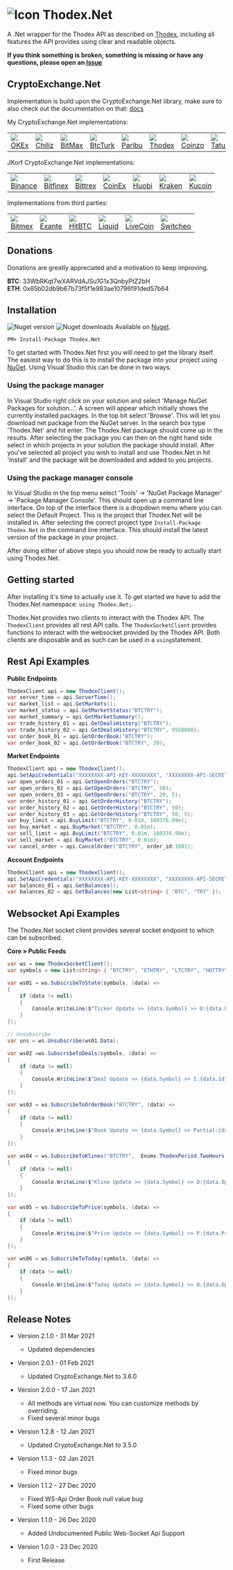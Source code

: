 ﻿# ![Icon](https://github.com/burakoner/Thodex.Net/blob/master/Thodex.Net/Icon/icon.png?raw=true) Thodex.Net 

A .Net wrapper for the Thodex API as described on [Thodex](https://api.thodex.com), including all features the API provides using clear and readable objects.

**If you think something is broken, something is missing or have any questions, please open an [Issue](https://github.com/burakoner/Thodex.Net/issues)**

## CryptoExchange.Net
Implementation is build upon the CryptoExchange.Net library, make sure to also check out the documentation on that: [docs](https://github.com/JKorf/CryptoExchange.Net)

My CryptoExchange.Net implementations:
<table>
<tr>
<td><a href="https://github.com/burakoner/OKEx.Net"><img src="https://github.com/burakoner/OKEx.Net/blob/master/Okex.Net/Icon/icon.png?raw=true"></a>
<br />
<a href="https://github.com/burakoner/OKEx.Net">OKEx</a>
</td>
<td><a href="https://github.com/burakoner/Chiliz.Net"><img src="https://github.com/burakoner/Chiliz.Net/blob/master/Chiliz.Net/Icon/icon.png?raw=true"></a>
<br />
<a href="https://github.com/burakoner/Chiliz.Net">Chiliz</a>
</td>
<td><a href="https://github.com/burakoner/BitMax.Net"><img src="https://github.com/burakoner/BitMax.Net/blob/master/BitMax.Net/Icon/icon.png?raw=true"></a>
<br />
<a href="https://github.com/burakoner/BitMax.Net">BitMax</a>
</td>
<td><a href="https://github.com/burakoner/BtcTurk.Net"><img src="https://github.com/burakoner/BtcTurk.Net/blob/master/BtcTurk.Net/Icon/icon.png?raw=true"></a>
<br />
<a href="https://github.com/burakoner/BtcTurk.Net">BtcTurk</a>
</td>
<td><a href="https://github.com/burakoner/Paribu.Net"><img src="https://github.com/burakoner/Paribu.Net/blob/master/Paribu.Net/Icon/icon.png?raw=true"></a>
<br />
<a href="https://github.com/burakoner/Paribu.Net">Paribu</a>
</td>
<td><a href="https://github.com/burakoner/Thodex.Net"><img src="https://github.com/burakoner/Thodex.Net/blob/master/Thodex.Net/Icon/icon.png?raw=true"></a>
<br />
<a href="https://github.com/burakoner/Thodex.Net">Thodex</a>
</td>
<td><a href="https://github.com/burakoner/Coinzo.Net"><img src="https://github.com/burakoner/Coinzo.Net/blob/master/Coinzo.Net/Icon/icon.png?raw=true"></a>
<br />
<a href="https://github.com/burakoner/Coinzo.Net">Coinzo</a>
</td>
<td><a href="https://github.com/burakoner/Tatum.Net"><img src="https://github.com/burakoner/Tatum.Net/blob/master/Tatum.Net/Icon/icon.png?raw=true"></a>
<br />
<a href="https://github.com/burakoner/Tatum.Net">Tatum</a>
</td>
</tr>
</table>

JKorf CryptoExchange.Net implementations:
<table>
<tr>
<td><a href="https://github.com/JKorf/Binance.Net"><img src="https://github.com/JKorf/Binance.Net/blob/master/Binance.Net/Icon/icon.png?raw=true"></a>
<br />
<a href="https://github.com/JKorf/Binance.Net">Binance</a>
</td>
<td><a href="https://github.com/JKorf/Bitfinex.Net"><img src="https://github.com/JKorf/Bitfinex.Net/blob/master/Bitfinex.Net/Icon/icon.png?raw=true"></a>
<br />
<a href="https://github.com/JKorf/Bitfinex.Net">Bitfinex</a>
</td>
<td><a href="https://github.com/JKorf/Bittrex.Net"><img src="https://github.com/JKorf/Bittrex.Net/blob/master/Bittrex.Net/Icon/icon.png?raw=true"></a>
<br />
<a href="https://github.com/JKorf/Bittrex.Net">Bittrex</a>
</td>
<td><a href="https://github.com/JKorf/CoinEx.Net"><img src="https://github.com/JKorf/CoinEx.Net/blob/master/CoinEx.Net/Icon/icon.png?raw=true"></a>
<br />
<a href="https://github.com/JKorf/CoinEx.Net">CoinEx</a>
</td>
<td><a href="https://github.com/JKorf/Huobi.Net"><img src="https://github.com/JKorf/Huobi.Net/blob/master/Huobi.Net/Icon/icon.png?raw=true"></a>
<br />
<a href="https://github.com/JKorf/Huobi.Net">Huobi</a>
</td>
<td><a href="https://github.com/JKorf/Kraken.Net"><img src="https://github.com/JKorf/Kraken.Net/blob/master/Kraken.Net/Icon/icon.png?raw=true"></a>
<br />
<a href="https://github.com/JKorf/Kraken.Net">Kraken</a>
</td>
<td><a href="https://github.com/JKorf/Kucoin.Net"><img src="https://github.com/JKorf/Kucoin.Net/blob/master/Kucoin.Net/Icon/icon.png?raw=true"></a>
<br />
<a href="https://github.com/JKorf/Kucoin.Net">Kucoin</a>
</td>
</tr>
</table>

Implementations from third parties:
<table>
<tr>
<td><a href="https://github.com/ridicoulous/Bitmex.Net"><img src="https://github.com/ridicoulous/Bitmex.Net/blob/master/Bitmex.Net/Icon/icon.png"></a>
<br />
<a href="https://github.com/ridicoulous/Bitmex.Net">Bitmex</a>
</td>
<td><a href="https://github.com/d-ugarov/Exante.Net"><img src="https://github.com/d-ugarov/Exante.Net/blob/master/Exante.Net/Icon/icon.png?raw=true"></a>
<br />
<a href="https://github.com/d-ugarov/Exante.Net">Exante</a>
</td>
<td><a href="https://github.com/intelligences/HitBTC.Net"><img src="https://github.com/intelligences/HitBTC.Net/blob/master/src/HitBTC.Net/Icon/icon.png?raw=true"></a>
<br />
<a href="https://github.com/intelligences/HitBTC.Net">HitBTC</a>
</td>
<td><a href="https://github.com/ridicoulous/LiquidQuoine.Net"><img src="https://github.com/ridicoulous/LiquidQuoine.Net/blob/master/Resources/icon.png?raw=true"></a>
<br />
<a href="https://github.com/ridicoulous/LiquidQuoine.Net">Liquid</a>
</td>
<td><a href="https://github.com/EricGarnier/LiveCoin.Net"><img src="https://github.com/EricGarnier/LiveCoin.Net/blob/master/LiveCoin.Net/Icon/icon.png?raw=true"></a>
<br />
<a href="https://github.com/EricGarnier/LiveCoin.Net">LiveCoin</a>
</td>
<td><a href="https://github.com/Zaliro/Switcheo.Net"><img src="https://github.com/Zaliro/Switcheo.Net/blob/master/Resources/switcheo-coin.png?raw=true"></a>
<br />
<a href="https://github.com/Zaliro/Switcheo.Net">Switcheo</a>
</td>
</tr>
</table>

## Donations
Donations are greatly appreciated and a motivation to keep improving.

**BTC**:  33WbRKqt7wXARVdAJSu1G1x3QnbyPtZ2bH  
**ETH**:  0x65b02db9b67b73f5f1e983ae10796f91ded57b64  

## Installation
![Nuget version](https://img.shields.io/nuget/v/Thodex.Net.svg)  ![Nuget downloads](https://img.shields.io/nuget/dt/Thodex.Net.svg)
Available on [Nuget](https://www.nuget.org/packages/Thodex.Net).
```
PM> Install-Package Thodex.Net
```
To get started with Thodex.Net first you will need to get the library itself. The easiest way to do this is to install the package into your project using  [NuGet](https://www.nuget.org/packages/Thodex.Net). Using Visual Studio this can be done in two ways.

### Using the package manager
In Visual Studio right click on your solution and select 'Manage NuGet Packages for solution...'. A screen will appear which initially shows the currently installed packages. In the top bit select 'Browse'. This will let you download net package from the NuGet server. In the search box type 'Thodex.Net' and hit enter. The Thodex.Net package should come up in the results. After selecting the package you can then on the right hand side select in which projects in your solution the package should install. After you've selected all project you wish to install and use Thodex.Net in hit 'Install' and the package will be downloaded and added to you projects.

### Using the package manager console
In Visual Studio in the top menu select 'Tools' -> 'NuGet Package Manager' -> 'Package Manager Console'. This should open up a command line interface. On top of the interface there is a dropdown menu where you can select the Default Project. This is the project that Thodex.Net will be installed in. After selecting the correct project type  `Install-Package Thodex.Net`  in the command line interface. This should install the latest version of the package in your project.

After doing either of above steps you should now be ready to actually start using Thodex.Net.
## Getting started
After installing it's time to actually use it. To get started we have to add the Thodex.Net namespace:  `using Thodex.Net;`.

Thodex.Net provides two clients to interact with the Thodex API. The  `ThodexClient`  provides all rest API calls. The  `ThodexSocketClient` provides functions to interact with the websocket provided by the Thodex API. Both clients are disposable and as such can be used in a  `using`statement.

## Rest Api Examples
**Public Endpoints**
```C#
ThodexClient api = new ThodexClient();
var server_time = api.ServerTime();
var market_list = api.GetMarkets();
var market_status = api.GetMarketStatus("BTCTRY");
var market_summary = api.GetMarketSummary();
var trade_history_01 = api.GetDealsHistory("BTCTRY");
var trade_history_02 = api.GetDealsHistory("BTCTRY", 9550000);
var order_book_01 = api.GetOrderBook("BTCTRY");
var order_book_02 = api.GetOrderBook("BTCTRY", 20);
```

**Market Endpoints**
```C#
ThodexClient api = new ThodexClient();
api.SetApiCredentials("XXXXXXXX-API-KEY-XXXXXXXX", "XXXXXXXX-API-SECRET-XXXXXXXX");
var open_orders_01 = api.GetOpenOrders("BTCTRY");
var open_orders_02 = api.GetOpenOrders("BTCTRY", 50);
var open_orders_03 = api.GetOpenOrders("BTCTRY", 20, 5);
var order_history_01 = api.GetOrderHistory("BTCTRY");
var order_history_02 = api.GetOrderHistory("BTCTRY", 50);
var order_history_03 = api.GetOrderHistory("BTCTRY", 50, 5);
var buy_limit = api.BuyLimit("BTCTRY", 0.01m, 180376.99m);
var buy_market = api.BuyMarket("BTCTRY", 0.01m);
var sell_limit = api.BuyLimit("BTCTRY", 0.01m, 180376.99m);
var sell_market = api.BuyMarket("BTCTRY", 0.01m);
var cancel_order = api.CancelOrder("BTCTRY", order_id:1001);
```

**Account Endpoints**
```C#
ThodexClient api = new ThodexClient();
api.SetApiCredentials("XXXXXXXX-API-KEY-XXXXXXXX", "XXXXXXXX-API-SECRET-XXXXXXXX");
var balances_01 = api.GetBalances();
var balances_02 = api.GetBalances(new List<string> { "BTC", "TRY" });
```

## Websocket Api Examples
The Thodex.Net socket client provides several socket endpoint to which can be subscribed.

**Core » Public Feeds**
```C#
var ws = new ThodexSocketClient();
var symbols = new List<string> { "BTCTRY", "ETHTRY", "LTCTRY", "HOTTRY", "HOTUSDT", "DASHTRY", "LINKUSDT", "DOGETRY", "LINKTRY", "BATUSDT", "XRPTRY", "BATTRY", "XLMTRY", "BCHTRY", "EOSTRY", "XEMTRY", "BTGTRY", "ETCTRY", "USDTTRY", "TRXTRY", "BTTTRY", "ADATRY", "XMRTRY", "ZECTRY", "BTCUSDT", "ETHUSDT", "LTCUSDT", "DOGEUSDT", "XRPUSDT", "XLMUSDT", "BCHUSDT", "EOSUSDT", "ETCUSDT", "TRXUSDT", "ETHBTC", "TRXBTC", "XRPBTC", "LTCBTC", "BCHBTC", "XLMBTC" };

var ws01 = ws.SubscribeToState(symbols, (data) =>
{
    if (data != null)
    {
        Console.WriteLine($"Ticker Update >> {data.Symbol} >> O:{data.Open} H:{data.High} L:{data.Low} C:{data.Close} SV:{data.StockVolume} MV:{data.MoneyVolume}");
    }
});

// Unsubscribe
var uns = ws.Unsubscribe(ws01.Data);

var ws02 =ws.SubscribeToDeals(symbols, (data) =>
{
    if (data != null)
    {
        Console.WriteLine($"Deal Update >> {data.Symbol} >> I:{data.Id} T:{data.UtcTime} S:{data.Side} P:{data.Price} A:{data.Amount}");
    }
});

var ws03 = ws.SubscribeToOrderBook("BTCTRY", (data) =>
{
    if (data != null)
    {
        Console.WriteLine($"Book Update >> {data.Symbol} >> Partial:{data.IsPartial} Bids:{data.Bids.Count()} Asks:{data.Asks.Count()}");
    }
});

var ws04 = ws.SubscribeToKlines("BTCTRY",  Enums.ThodexPeriod.TwoHours, (data) =>
{
    if (data != null)
    {
        Console.WriteLine($"Kline Update >> {data.Symbol} >> O:{data.Open} H:{data.High} L:{data.Low} C:{data.Close} SV:{data.StockVolume} MV:{data.MoneyVolume}");
    }
});

var ws05 = ws.SubscribeToPrice(symbols, (data) =>
{
    if (data != null)
    {
        Console.WriteLine($"Price Update >> {data.Symbol} >> P:{data.Price}");
    }
});

var ws06 = ws.SubscribeToToday(symbols, (data) =>
{
    if (data != null)
    {
        Console.WriteLine($"Today Update >> {data.Symbol} >> O:{data.Open} H:{data.High} L:{data.Low} C:{data.Last} V:{data.Volume} D:{data.Deal}");
    }
});
```

## Release Notes
* Version 2.1.0 - 31 Mar 2021
    * Updated dependencies

* Version 2.0.1 - 01 Feb 2021
    * Updated CryptoExchange.Net to 3.6.0

* Version 2.0.0 - 17 Jan 2021
    * All methods are virtual now. You can customize methods by overriding.
    * Fixed several minor bugs

* Version 1.2.8 - 12 Jan 2021
    * Updated CryptoExchange.Net to 3.5.0

* Version 1.1.3 - 02 Jan 2021
    * Fixed minor bugs

* Version 1.1.2 - 27 Dec 2020
    * Fixed WS-Api Order Book null value bug
    * Fixed some other bugs

* Version 1.1.0 - 26 Dec 2020
    * Added Undocumented Public Web-Socket Api Support

* Version 1.0.0 - 23 Dec 2020
    * First Release